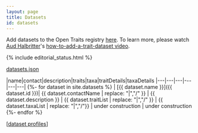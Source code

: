 ```yaml
---
layout: page
title: Datasets
id: datasets
---
```


Add datasets to the Open Traits registry [here](https://github.com/open-traits-network/open-traits-network.github.io/issues/new?assignees=open-traits-network%2Feditors&labels=dataset+review&template=register-dataset.md&title=Please+add+%5Bname%5D+to+the+OTN+dataset+registry). To learn more, please watch [Aud Halbritter](http://opentraits.org/members/aud-h-halbritter)'s [how-to-add-a-trait-dataset video](https://youtu.be/PtvIf3OnXRc).

{% include editorial_status.html %}

[datasets.json](/datasets.json)

|name|contact|description|traits|taxa|traitDetails|taxaDetails
|---|---|---|---|---|---|
{%- for dataset in site.datasets %}
| [{{ dataset.name }}]({{ dataset.id }})| {{ dataset.contactName | replace: "|","/" }} | {{ dataset.description }} | {{ dataset.traitList | replace: "|","/" }} | {{ dataset.taxaList | replace: "|","/"}} | under construction | under construction 
{%- endfor %}

[<a href="https://github.com/open-traits-network/open-traits-network.github.io/tree/master/_datasets">dataset profiles</a>]
